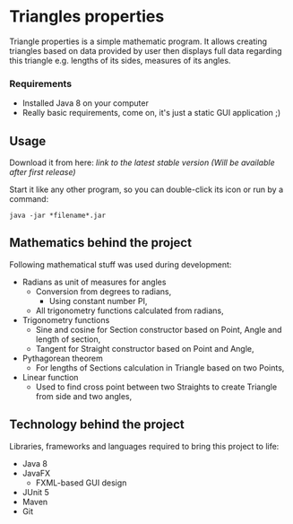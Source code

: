 # Triangles properties
Triangle properties is a simple mathematic program.
It allows creating triangles based on data provided by user then displays full data regarding this triangle 
e.g. lengths of its sides, measures of its angles.

### Requirements

- Installed Java 8 on your computer
- Really basic requirements, come on, it's just a static GUI application ;)

## Usage

Download it from here: *link to the latest stable version (Will be available after first release)*  

Start it like any other program, so you can double-click its icon or run by a command:
```shell script
java -jar *filename*.jar
```

## Mathematics behind the project

Following mathematical stuff was used during development:

- Radians as unit of measures for angles
  - Conversion from degrees to radians,
    - Using constant number PI,
  - All trigonometry functions calculated from radians,
- Trigonometry functions
  - Sine and cosine for Section constructor based on Point, Angle and length of section,
  - Tangent for Straight constructor based on Point and Angle,
- Pythagorean theorem
  - For lengths of Sections calculation in Triangle based on two Points,
- Linear function
  - Used to find cross point between two Straights to create Triangle from side and two angles,

## Technology behind the project

Libraries, frameworks and languages required to bring this project to life:

- Java 8
- JavaFX
  - FXML-based GUI design
- JUnit 5
- Maven
- Git
